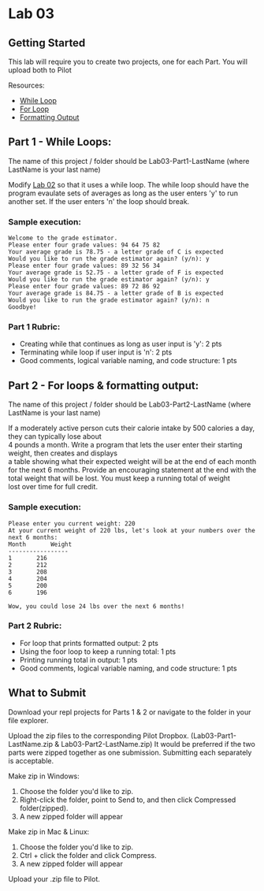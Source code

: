 # Lab 03

## Getting Started
This lab will require you to create two projects, one for each Part.  You will upload both to Pilot

Resources:
* [While Loop](https://www.tutorialspoint.com/cprogramming/c_while_loop.htm)
* [For Loop](https://www.tutorialspoint.com/cprogramming/c_for_loop.htm)
* [Formatting Output](https://www.codingunit.com/printf-format-specifiers-format-conversions-and-formatted-output)

## Part 1 - While Loops:
The name of this project / folder should be Lab03-Part1-LastName (where LastName is your last name)

Modify [Lab 02](../Lab02/README.md) so that it uses a while loop.  The while loop should have the program evaulate sets of averages as long as the user enters 'y' to run another set.  If the user enters 'n' the loop should break.

### Sample execution:
```
Welcome to the grade estimator.  
Please enter four grade values: 94 64 75 82    
Your average grade is 78.75 - a letter grade of C is expected  
Would you like to run the grade estimator again? (y/n): y
Please enter four grade values: 89 32 56 34   
Your average grade is 52.75 - a letter grade of F is expected
Would you like to run the grade estimator again? (y/n): y
Please enter four grade values: 89 72 86 92   
Your average grade is 84.75 - a letter grade of B is expected
Would you like to run the grade estimator again? (y/n): n
Goodbye!
```

### Part 1 Rubric:
* Creating while that continues as long as user input is 'y': 2 pts
* Terminating while loop if user input is 'n': 2 pts
* Good comments, logical variable naming, and code structure: 1 pts

## Part 2 - For loops & formatting output:
The name of this project / folder should be Lab03-Part2-LastName (where LastName is your last name)

If a moderately active person cuts their calorie intake by 500 calories a day, they can typically lose about  
4 pounds a month.  Write a program that lets the user enter their starting weight, then creates and displays  
a table showing what their expected weight will be at the end of each month for the next 6 months.  Provide an encouraging statement at the end with the total weight that will be lost.  You must keep a running total of weight  
lost over time for full credit.

### Sample execution:
```
Please enter you current weight: 220
At your current weight of 220 lbs, let's look at your numbers over the next 6 months:
Month		Weight
-----------------
1		216
2		212  
3		208
4		204
5		200
6		196

Wow, you could lose 24 lbs over the next 6 months!
```

### Part 2 Rubric:
* For loop that prints formatted output: 2 pts
* Using the foor loop to keep a running total: 1 pts
* Printing running total in output: 1 pts
* Good comments, logical variable naming, and code structure: 1 pts

## What to Submit
Download your repl projects for Parts 1 & 2 or navigate to the folder in your file explorer.  

Upload the zip files to the corresponding Pilot Dropbox. (Lab03-Part1-LastName.zip & Lab03-Part2-LastName.zip)
It would be preferred if the two parts were zipped together as one submission.  Submitting each separately is acceptable.

Make zip in Windows:
1. Choose the folder you'd like to zip.
2. Right-click the folder, point to Send to, and then click Compressed folder(zipped). 
3. A new zipped folder will appear 
 
Make zip in Mac & Linux:
1. Choose the folder you'd like to zip.
2. Ctrl + click the folder and click Compress. 
3. A new zipped folder will appear 

Upload your .zip file to Pilot.